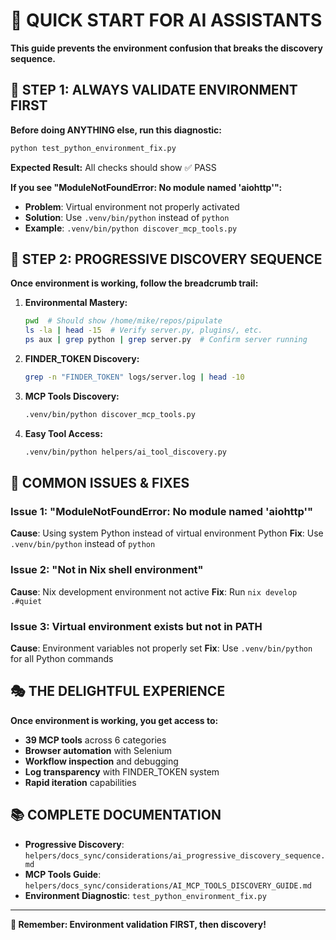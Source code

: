 # 🚀 QUICK START FOR AI ASSISTANTS

**This guide prevents the environment confusion that breaks the discovery sequence.**

## 🚨 **STEP 1: ALWAYS VALIDATE ENVIRONMENT FIRST**

**Before doing ANYTHING else, run this diagnostic:**
```bash
python test_python_environment_fix.py
```

**Expected Result:** All checks should show ✅ PASS

**If you see "ModuleNotFoundError: No module named 'aiohttp'":**
- **Problem**: Virtual environment not properly activated
- **Solution**: Use `.venv/bin/python` instead of `python`
- **Example**: `.venv/bin/python discover_mcp_tools.py`

## 🎯 **STEP 2: PROGRESSIVE DISCOVERY SEQUENCE**

**Once environment is working, follow the breadcrumb trail:**

1. **Environmental Mastery:**
   ```bash
   pwd  # Should show /home/mike/repos/pipulate
   ls -la | head -15  # Verify server.py, plugins/, etc.
   ps aux | grep python | grep server.py  # Confirm server running
   ```

2. **FINDER_TOKEN Discovery:**
   ```bash
   grep -n "FINDER_TOKEN" logs/server.log | head -10
   ```

3. **MCP Tools Discovery:**
   ```bash
   .venv/bin/python discover_mcp_tools.py
   ```

4. **Easy Tool Access:**
   ```bash
   .venv/bin/python helpers/ai_tool_discovery.py
   ```

## 🔧 **COMMON ISSUES & FIXES**

### **Issue 1: "ModuleNotFoundError: No module named 'aiohttp'"**
**Cause**: Using system Python instead of virtual environment Python
**Fix**: Use `.venv/bin/python` instead of `python`

### **Issue 2: "Not in Nix shell environment"**
**Cause**: Nix development environment not active
**Fix**: Run `nix develop .#quiet`

### **Issue 3: Virtual environment exists but not in PATH**
**Cause**: Environment variables not properly set
**Fix**: Use `.venv/bin/python` for all Python commands

## 🎭 **THE DELIGHTFUL EXPERIENCE**

**Once environment is working, you get access to:**
- **39 MCP tools** across 6 categories
- **Browser automation** with Selenium
- **Workflow inspection** and debugging
- **Log transparency** with FINDER_TOKEN system
- **Rapid iteration** capabilities

## 📚 **COMPLETE DOCUMENTATION**

- **Progressive Discovery**: `helpers/docs_sync/considerations/ai_progressive_discovery_sequence.md`
- **MCP Tools Guide**: `helpers/docs_sync/considerations/AI_MCP_TOOLS_DISCOVERY_GUIDE.md`
- **Environment Diagnostic**: `test_python_environment_fix.py`

---

**🎯 Remember: Environment validation FIRST, then discovery!** 
